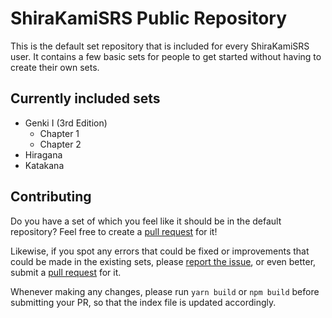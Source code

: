 # ShiraKamiSRS Public Repository

This is the default set repository that is included for every ShiraKamiSRS user. 
It contains a few basic sets for people to get started without having to create their own sets.

## Currently included sets

* Genki I (3rd Edition)
  * Chapter 1
  * Chapter 2
* Hiragana
* Katakana

## Contributing

Do you have a set of which you feel like it should be in the default repository?
Feel free to create a [pull request](https://github.com/BeMacized/ShiraKamiSRS-Public/pulls) for it!

Likewise, if you spot any errors that could be fixed or improvements that could be made in the existing sets, please [report the issue](https://github.com/BeMacized/ShiraKamiSRS-Public/issues), or even better, submit a [pull request](https://github.com/BeMacized/ShiraKamiSRS-Public/pulls) for it.

Whenever making any changes, please run `yarn build` or `npm build` before submitting your PR, so that the index file is updated accordingly.
